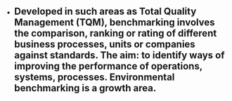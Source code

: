 - Developed in such areas as Total Quality Management (TQM), benchmarking involves the comparison, ranking or rating of different business processes, units or companies against standards. The aim: to identify ways of improving the performance of operations, systems, processes. Environmental benchmarking is a growth area.
	-